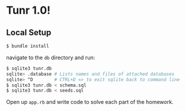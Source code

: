 # Tunr 1.0!

## Local Setup

```bash
$ bundle install
```

navigate to the `db` directory and run:
```bash
$ sqlite3 tunr.db
sqlite> .database # Lists names and files of attached databases
sqlite> ^D        # CTRL+D => to exit sqlite back to command line
$ sqlite3 tunr.db < schema.sql
$ sqlite3 tunr.db < seeds.sql
```

Open up `app.rb` and write code to solve each part of the homework.
